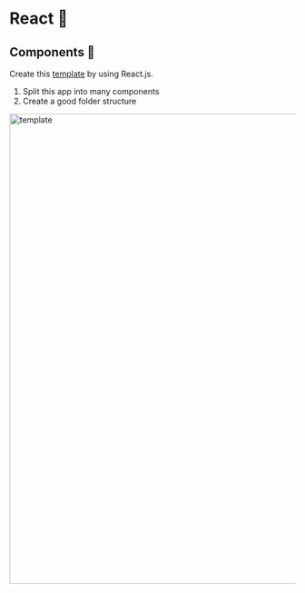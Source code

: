 # React 🚀

## Components 🧱

Create this [template](https://www.figma.com/file/Dgib2QZpSGKT4D9WIJFraH/Virtual-Meeting-(Community)?node-id=69%3A3241)
 by using React.js. 
1. Split this app into many components
2. Create a good folder structure

<img width="828" alt="template" src="https://user-images.githubusercontent.com/68659297/158381346-a393b58a-94fe-4a5d-8a3f-699df3f00e04.png">



